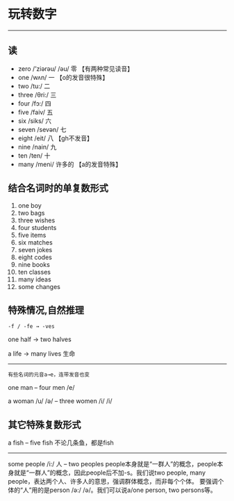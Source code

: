 # 玩转数字

---
## 读
- zero /’ziərəu/ /əu/ 零 【有两种常见读音】
- one /wʌn/ 一 【o的发音很特殊】
- two /tu:/ 二 
- three /θri:/ 三 
- four /fɔ:/ 四 
- five /faiv/ 五 
- six /siks/ 六 
- seven /sevən/ 七 
- eight /eit/ 八 【gh不发音】
- nine /nain/ 九 
- ten /ten/ 十 
- many /meni/ 许多的 【a的发音特殊】

## 结合名词时的单复数形式
1. one boy 
2. two bags 
3. three wishes 
4. four students 
5. five items 
6. six matches 
7. seven jokes 
8. eight codes 
9. nine books 
10. ten classes 
11. many ideas 
12. some changes

## 特殊情况,自然推理
`-f / -fe → -ves`

one half → two halves 

a life → many lives 生命

---

`有些名词的元音a→e，连带发音也变`

one man – four men /e/ 

a woman /u/ /ə/ – three women /i/ /i/

## 其它特殊复数形式
a fish – five fish  不论几条鱼，都是fish

---
some people /i:/ 人 – two peoples 
people本身就是“一群人”的概念，people本身就是“一群人”的概念，因此people后不加-s。我们说two people, many people，表达两个人、许多人的意思，强调群体概念，而非每个个体。 
要强调个体的“人”用的是person /ə:/ /ə/。我们可以说a/one person, two persons等。
